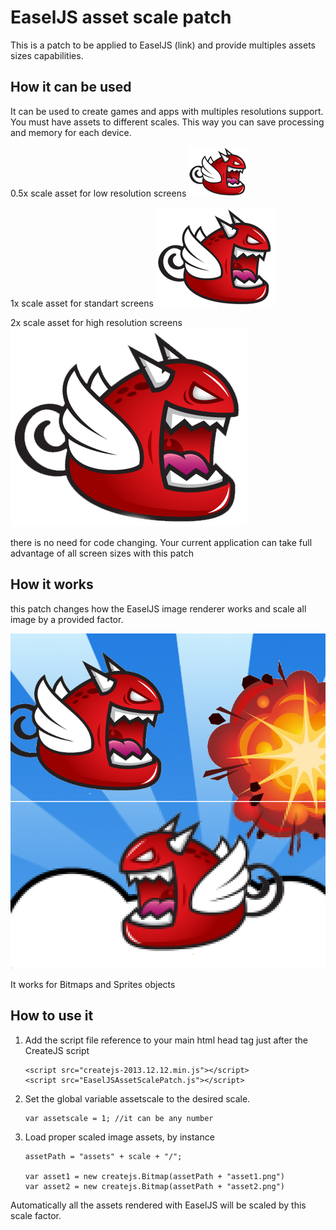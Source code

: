 EaselJS asset scale patch
=========================


This is a patch to be applied to EaselJS (link) and provide multiples assets sizes capabilities.

 
How it can be used
------------------
It can be used to create games and apps with multiples resolutions support.
You must have assets to different scales. This way you can save processing and memory for each device.

0.5x scale asset for low resolution screens
![multi resolution sample image](/sample/assets0.5/monster.png "Sample image")

1x scale asset for standart screens
![multi resolution sample image](/sample/assets1/monster.png "Sample image")

2x scale asset for high resolution screens
![multi resolution sample image](/sample/assets2/monster.png "Sample image")

there is no need for code changing.
Your current application can take full advantage of all screen sizes with this patch

How it works
------------

this patch changes how the EaselJS image renderer works and scale all image by a provided factor.

 ![multi resolution sample image](/sample/patch.png "Sample image")

It works for Bitmaps and Sprites objects


How to use it
-------------
 

1.  Add the script file reference to your main html head tag just after the CreateJS script

        <script src="createjs-2013.12.12.min.js"></script>
        <script src="EaselJSAssetScalePatch.js"></script>

2.  Set the global variable  assetscale to the desired scale. 

        var assetscale = 1; //it can be any number
        
3.  Load proper scaled image assets, by instance

        assetPath = "assets" + scale + "/";
        
        var asset1 = new createjs.Bitmap(assetPath + "asset1.png")
        var asset2 = new createjs.Bitmap(assetPath + "asset2.png")
  
Automatically all the assets rendered with EaselJS  will be scaled by this scale factor.
